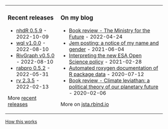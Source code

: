 
<table><tr><td valign="top">

### Recent releases
<!-- recent_releases starts -->
* [nhdR 0.5.9](https://github.com/jsta/nhdR/releases/tag/0.5.9) - 2022-10-09
* [wql v1.0.0](https://github.com/jsta/wql/releases/tag/v1.0.0) - 2022-08-10
* [RivGraph v0.5.0](https://github.com/VeinsOfTheEarth/RivGraph/releases/tag/v0.5.0) - 2022-08-10
* [rabpro 0.5.2](https://github.com/VeinsOfTheEarth/rabpro/releases/tag/v0.5.2) - 2022-05-31
* [rv 2.3.5](https://github.com/jsta/rv/releases/tag/2.3.5) - 2022-02-13
<!-- recent_releases ends -->
More [recent releases](https://github.com/jsta/jsta/blob/main/releases.md)
</td><td valign="top">

### On my blog
<!-- blog starts -->
* [Book review - The Ministry for the Future](https://jsta.rbind.io/blog/the-ministry-for-the-future/) - 2022-04-24
* [Jem posting: a notice of my name and gender](https://jsta.rbind.io/blog/jem-posting/) - 2021-06-04
* [Interpreting the new ESA Open Science policy](https://jsta.rbind.io/blog/esa-data-policy/) - 2021-02-28
* [Automated roxygen documentation of R package data](https://jsta.rbind.io/blog/automated-roxygen-documentation-of-r-package-data/) - 2020-07-12
* [Book review - Climate leviathan: a political theory of our planetary future](https://jsta.rbind.io/blog/climate-leviathan-a-polictical-theory-of-our-planetary-future/) - 2020-02-06
<!-- blog ends -->
More on [jsta.rbind.io](https://jsta.rbind.io)
</td></tr></table>

<a href="https://simonwillison.net/2020/Jul/10/self-updating-profile-readme/">How this works</a>
